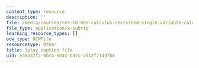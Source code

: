 ```yaml
---
content_type: resource
description: ''
file: /media/courses/res-18-006-calculus-revisited-single-variable-calculus-fall-2010/ea8337f28bc4503cb3cc7512f71437b8_Fe9DPXvt2ps.vtt
file_type: application/x-subrip
learning_resource_types: []
ocw_type: OCWFile
resourcetype: Other
title: 3play caption file
uid: ea8337f2-8bc4-503c-b3cc-7512f71437b8
---
```

